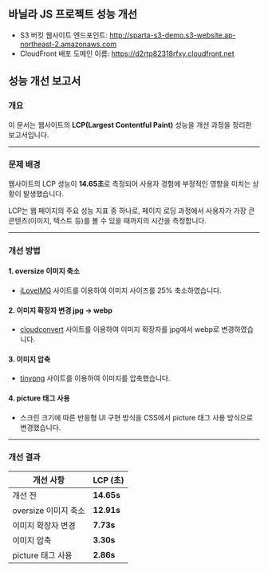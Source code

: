 ## 바닐라 JS 프로젝트 성능 개선

- S3 버킷 웹사이트 엔드포인트:
  http://sparta-s3-demo.s3-website.ap-northeast-2.amazonaws.com
- CloudFront 배포 도메인 이름:
  https://d2rtp82318rfxy.cloudfront.net

## 성능 개선 보고서

### 개요

이 문서는 웹사이트의 **LCP(Largest Contentful Paint)** 성능을 개선 과정을 정리한 보고서입니다.

---

### 문제 배경

웹사이트의 LCP 성능이 **14.65초**로 측정되어 사용자 경험에 부정적인 영향을 미치는 상황이 발생했습니다.

LCP는 웹 페이지의 주요 성능 지표 중 하나로, 페이지 로딩 과정에서 사용자가 가장 큰 콘텐츠(이미지, 텍스트 등)를 볼 수 있을 때까지의 시간을 측정합니다.

---

### 개선 방법

#### 1. oversize 이미지 축소

- [iLoveIMG](https://www.iloveimg.com/ko/resize-image/resize-jpg) 사이트를 이용하여 이미지 사이즈를 25% 축소하였습니다.

#### 2. 이미지 확장자 변경 jpg -> webp

- [cloudconvert](https://cloudconvert.com/jpg-to-webp) 사이트를 이용하여 이미지 확장자를 jpg에서 webp로 변경하였습니다.

#### 3. 이미지 압축

- [tinypng](https://tinypng.com/) 사이트를 이용하여 이미지를 압축했습니다.

#### 4. picture 태그 사용

- 스크린 크기에 따른 반응형 UI 구현 방식을 CSS에서 picture 태그 사용 방식으로 변경했습니다.

---

### 개선 결과

| 개선 사항            | LCP (초)   |
| -------------------- | ---------- |
| 개선 전              | **14.65s** |
| oversize 이미지 축소 | **12.91s** |
| 이미지 확장자 변경   | **7.73s**  |
| 이미지 압축          | **3.30s**  |
| picture 태그 사용    | **2.86s**  |
